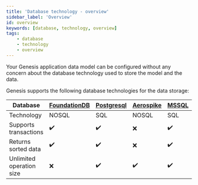 ```yaml
---
title: 'Database technology - overview'
sidebar_label: 'Overview'
id: overview
keywords: [database, technology, overview]
tags:
    - database
    - technology
    - overview
---
```


Your Genesis application data model can be configured without any concern about the database technology used to store the model and the data.

Genesis supports the following database technologies for the data storage:

| Database | [FoundationDB](../../../database/database-technology/foundationdb/) | [Postgresql](../../../database/database-technology/sql/#postgresql) | [Aerospike](../../../database/database-technology/aerospike/) | [MSSQL](../../../database/database-technology/sql/#ms-sql) | [Oracle](../../../database/database-technology/sql/#oracle) |
| --- | --- | --- | --- |---------------------------------------------------|-----------------------------------------------------|
| Technology | NOSQL | SQL | NOSQL | SQL                                               | SQL                                                 |
| Supports transactions | ✔️ | ✔️ | ❌ | ✔️                                                | ✔️                                                  |
| Returns sorted data | ✔️ | ✔️ | ❌ | ✔️                                                | ✔️                                                  |
| Unlimited operation size | ❌ | ✔️ | ✔️ | ✔️                                                | ✔️                                                  |

